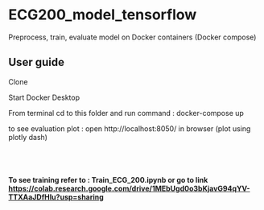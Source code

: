 # ECG200_model_tensorflow
Preprocess, train, evaluate model on Docker containers (Docker compose) 

## User guide

Clone

Start Docker Desktop

From terminal cd to this folder and run command : docker-compose up

to see evaluation plot : open http://localhost:8050/ in browser (plot using plotly dash)
<br /><br /><br /><br /><br />
**To see training refer to : Train_ECG_200.ipynb or go to link https://colab.research.google.com/drive/1MEbUgd0o3bKjavG94qYV-TTXAaJDfHIu?usp=sharing**
